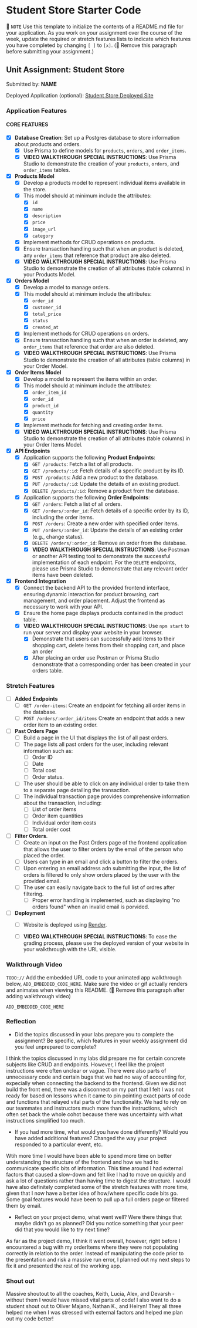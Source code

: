 # Student Store Starter Code


📝 `NOTE` Use this template to initialize the contents of a README.md file for your application. As you work on your assignment over the course of the week, update the required or stretch features lists to indicate which features you have completed by changing `[ ]` to `[x]`. (🚫 Remove this paragraph before submitting your assignment.)

## Unit Assignment: Student Store

Submitted by: **NAME**

Deployed Application (optional): [Student Store Deployed Site](ADD_LINK_HERE)

### Application Features

#### CORE FEATURES

- [x] **Database Creation**: Set up a Postgres database to store information about products and orders.
  - [x]  Use Prisma to define models for `products`, `orders`, and `order_items`.
  - [x]  **VIDEO WALKTHROUGH SPECIAL INSTRUCTIONS**: Use Prisma Studio to demonstrate the creation of your `products`, `orders`, and `order_items` tables. 
- [x] **Products Model**
  - [x] Develop a products model to represent individual items available in the store. 
  - [x] This model should at minimum include the attributes:
    - [x] `id`
    - [x] `name`
    - [x] `description`
    - [x] `price` 
    - [x] `image_url`
    - [x] `category`
  - [x] Implement methods for CRUD operations on products.
  - [x] Ensure transaction handling such that when an product is deleted, any `order_items` that reference that product are also deleted. 
  - [x] **VIDEO WALKTHROUGH SPECIAL INSTRUCTIONS**: Use Prisma Studio to demonstrate the creation of all attributes (table columns) in your Products Model.
- [x] **Orders Model**
  - [x] Develop a model to manage orders. 
  - [x] This model should at minimum include the attributes:
    - [x] `order_id`
    - [x] `customer_id`
    - [x] `total_price`
    - [x] `status`
    - [x] `created_at`
  - [x] Implement methods for CRUD operations on orders.
  - [x] Ensure transaction handling such that when an order is deleted, any `order_items` that reference that order are also deleted. 
  - [x] **VIDEO WALKTHROUGH SPECIAL INSTRUCTIONS**: Use Prisma Studio to demonstrate the creation of all attributes (table columns) in your Order Model.

- [x] **Order Items Model**
  - [x] Develop a model to represent the items within an order. 
  - [x] This model should at minimum include the attributes:
    - [x] `order_item_id`
    - [x] `order_id`
    - [x] `product_id`
    - [x] `quantity`
    - [x] `price`
  - [x] Implement methods for fetching and creating order items.  
  - [x] **VIDEO WALKTHROUGH SPECIAL INSTRUCTIONS**: Use Prisma Studio to demonstrate the creation of all attributes (table columns) in your Order Items Model.
- [x] **API Endpoints**
  - [x] Application supports the following **Product Endpoints**:
    - [x] `GET /products`: Fetch a list of all products.
    - [x] `GET /products/:id`: Fetch details of a specific product by its ID.
    - [x] `POST /products`: Add a new product to the database.
    - [x] `PUT /products/:id`: Update the details of an existing product.
    - [x] `DELETE /products/:id`: Remove a product from the database.
  - [x] Application supports the following **Order Endpoints**:
    - [x] `GET /orders`: Fetch a list of all orders.
    - [x] `GET /orders/:order_id`: Fetch details of a specific order by its ID, including the order items.
    - [x] `POST /orders`: Create a new order with specified order items.
    - [x] `PUT /orders/:order_id`: Update the details of an existing order (e.g., change status).
    - [x] `DELETE /orders/:order_id`: Remove an order from the database.
    - [x] **VIDEO WALKTHROUGH SPECIAL INSTRUCTIONS**: Use Postman or another API testing tool to demonstrate the successful implementation of each endpoint. For the `DELETE` endpoints, please use Prisma Studio to demonstrate that any relevant order items have been deleted. 
- [x] **Frontend Integration**
  - [x] Connect the backend API to the provided frontend interface, ensuring dynamic interaction for product browsing, cart management, and order placement. Adjust the frontend as necessary to work with your API.
  - [x] Ensure the home page displays products contained in the product table.
  - [x] **VIDEO WALKTHROUGH SPECIAL INSTRUCTIONS**: Use `npm start` to run your server and display your website in your browser. 
    - [x] Demonstrate that users can successfully add items to their shopping cart, delete items from their shopping cart, and place an order
    - [x] After placing an order use Postman or Prisma Studio demonstrate that a corresponding order has been created in your orders table.

### Stretch Features

- [ ] **Added Endpoints**
  - [ ] `GET /order-items`: Create an endpoint for fetching all order items in the database.
  - [ ] `POST /orders/:order_id/items` Create an endpoint that adds a new order item to an existing order. 
- [ ] **Past Orders Page**
  - [ ] Build a page in the UI that displays the list of all past orders.
  - [ ] The page lists all past orders for the user, including relevant information such as:
    - [ ] Order ID
    - [ ] Date
    - [ ] Total cost
    - [ ] Order status.
  - [ ] The user should be able to click on any individual order to take them to a separate page detailing the transaction.
  - [ ] The individual transaction page provides comprehensive information about the transaction, including:
    - [ ] List of order items
    - [ ] Order item quantities
    - [ ] Individual order item costs
    - [ ] Total order cost
- [ ] **Filter Orders**.
  - [ ] Create an input on the Past Orders page of the frontend application that allows the user to filter orders by the email of the person who placed the order. 
  - [ ] Users can type in an email and click a button to filter the orders.
  - [ ] Upon entering an email address adn submitting the input, the list of orders is filtered to only show orders placed by the user with the provided email. 
  - [ ] The user can easily navigate back to the full list of ordres after filtering. 
    - [ ] Proper error handling is implemented, such as displaying "no orders found" when an invalid email is porvided.
- [ ] **Deployment**
  - [ ] Website is deployed using [Render](https://courses.codepath.org/snippets/site/render_deployment_guide).
  - [ ] **VIDEO WALKTHROUGH SPECIAL INSTRUCTIONS**: To ease the grading process, please use the deployed version of your website in your walkthrough with the URL visible. 



### Walkthrough Video

`TODO://` Add the embedded URL code to your animated app walkthrough below, `ADD_EMBEDDED_CODE_HERE`. Make sure the video or gif actually renders and animates when viewing this README. (🚫 Remove this paragraph after adding walkthrough video)

`ADD_EMBEDDED_CODE_HERE`

### Reflection

* Did the topics discussed in your labs prepare you to complete the assignment? Be specific, which features in your weekly assignment did you feel unprepared to complete?

I think the topics discussed in my labs did prepare me for certain concrete subjects like CRUD and endpoints. However, I feel like the project instructions were often unclear or vague. There were also parts of unnecessary code and certain bugs that we had no way of accounting for, expecially when connecting the backend to the frontend. Given we did not build the front end, there was a disconnect on my part that I felt I was not ready for based on lessons when it came to pin pointing exact parts of code and functions that relayed vital parts of the functionality. We had to rely on our teammates and instructors much more than the instructions, which often set back the whole cohot because there was uncertainty with what instructions simplified too much.

* If you had more time, what would you have done differently? Would you have added additional features? Changed the way your project responded to a particular event, etc.
  
Wtih more time I would have been able to spend more time on better understanding the structure of the frontend and how we had to communicate specific bits of information. This time around I had external factors that caused a slow-down and felt like I had to move on quickly and ask a lot of questions rather than having time to digest the structure. I would have also definitely completed some of the stretch features with more time, given that I now have a better idea of how/where specific code bits go. Some goal features would have been to pull up a full orders page or filtered them by email.

* Reflect on your project demo, what went well? Were there things that maybe didn't go as planned? Did you notice something that your peer did that you would like to try next time?

As far as the project demo, I think it went overall, however, right before I encountered a bug with my orderItems where they were not populating correctly in relation to the order. Instead of manipulating the code prior to the presentation and risk a massive run error, I planned out my next steps to fix it and presented the rest of the working app.

### Shout out

Massive shoutout to all the coaches, Keith, Lucia, Alex, and Devarsh - without them I would have missed vital parts of code! I also want to do a student shout out to Oliver Majano, Nathan K., and Heiryn! They all three helped me when I was stressed with external factors and helped me plan out my code better!


